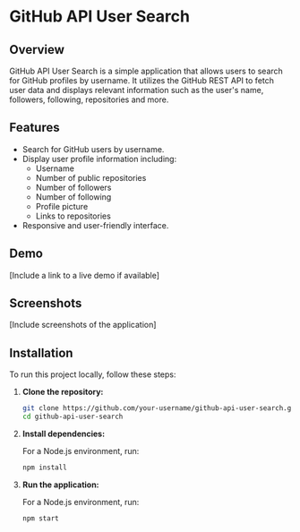# GitHub API User Search

## Overview

GitHub API User Search is a simple application that allows users to search for GitHub profiles by username. It utilizes the GitHub REST API to fetch user data and displays relevant information such as the user's name, followers, following, repositories and more.

## Features

- Search for GitHub users by username.
- Display user profile information including:
  - Username
  - Number of public repositories
  - Number of followers
  - Number of following
  - Profile picture
  - Links to repositories
- Responsive and user-friendly interface.

## Demo

[Include a link to a live demo if available]

## Screenshots

[Include screenshots of the application]

## Installation

To run this project locally, follow these steps:

1. **Clone the repository:**

    ```bash
    git clone https://github.com/your-username/github-api-user-search.git
    cd github-api-user-search
    ```

2. **Install dependencies:**

    For a Node.js environment, run:

    ```bash
    npm install
    ```

3. **Run the application:**

    For a Node.js environment, run:

    ```bash
    npm start
    ```

